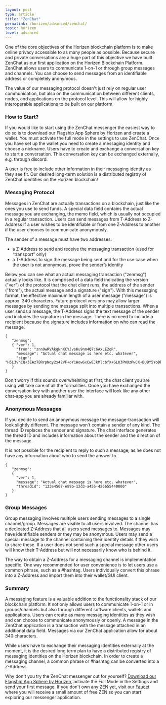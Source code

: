 ```yaml
---
layout: post
type: article
title: "ZenChat"
permalink: /horizen/advanced/zenchat/
topic: horizen
level: advanced
---
```


One of the core objectives of the Horizen blockchain platform is to make online privacy accessible to as many people as possible. Because secure and private conversations are a huge part of this objective we have built ZenChat as our first application on the Horizen Blockchain Platform. ZenChat allows users to communicate 1-on-1 or through group messages and channels. You can choose to send messages from an identifiable address or completely anonymous.

The value of our messaging protocol doesn't just rely on regular user communication, but also on the communication between different clients, nodes, and applications on the protocol level. This will allow for highly interoperable applications to be built on our platform.

### How to Start?

If you would like to start using the ZenChat messenger the easiest way to do so is to download our Flagship App Sphere by Horizen and create a wallet. You must activate the full mode in the settings to use ZenChat. Once you have set up the wallet you need to create a messaging identity and choose a nickname. Users have to create and exchange a conversation key to start a conversation. This conversation key can be exchanged externally, e.g. through discord.

A user is free to include other information in their messaging identity as they see fit. Our desired long-term solution is a distributed registry of ZenChat identities on the Horizen blockchain!

### Messaging Protocol

Messages in ZenChat are actually transactions on a blockchain, just like the ones you use to send funds. A special data field contains the actual message you are exchanging, the memo field, which is usually not occupied in a regular transaction. Users can send messages from T-Address to Z-Address if a user wishes to be identifiable or from one Z-Address to another if the user chooses to communicate anonymously.

The sender of a message must have two addresses:

 - a Z-Address to send and receive the messaging transaction (used for “transport” only)
 - a T-Address to sign the message being sent and for the use case when the user is not anonymous, prove the sender’s identity

Below you can see what an actual messaging transaction ("zenmsg") actually looks like. It is comprised of a data field indicating the version ("ver") of the protocol that the chat client runs, the address of the sender ("from"), the actual message and a signature ("sign"). With this messaging format, the effective maximum length of a user message ("message") is approx. 340 characters. Future protocol versions may allow larger messages by sending one message split into multiple transactions. When a user sends a message, the T-Address signs the text message of the sender and includes the signature in the message. There is no need to include a recipient because the signature includes information on who can read the message.

```
{
   "zenmsg":
   { "ver": 1,
     "from": "znn9wRVAkgNnKCYJvsHu9nm4Q7c6AxLE2qR",
     "message": "Actual chat message is here etc. whatever", 
     "sign": "H5L3vhCQ+3EAz7BRrpNqy2x42VF+oY1WowGxCwEJkMlcbfX+GLU3PWOzPwJK+BUBY5YoDk/hAkF4GwtqyWWOngI="
   }
}
```

Don't worry if this sounds overwhelming at first, the chat client you are using will take care of all the formalities. Once you have exchanged the conversation key with another user the interface will look like any other chat-app you are already familiar with.

### Anonymous Messages

If you decide to send an anonymous message the message-transaction will look slightly different. The message won't contain a sender of any kind. The thread ID replaces the sender and signature. The chat interface generates the thread ID and includes information about the sender and the direction of the message.

It is not possible for the recipient to reply to such a message, as he does not have any information about who to send the answer to.

```
{
   "zenmsg":
   { 
     "ver": 1,
     "message": "Actual chat message is here etc. whatever", 
     "threadid": "123e4567-e89b-12d3-a456-426655440000"
   }
}
```

### Group Messages

Group messaging involves multiple users sending messages to a single channel/group. Messages are visible to all users involved. The channel has a dedicated Z-Address that all users send messages to. Messages may have identifiable senders or they may be anonymous. Users may send a special message to the channel containing their identity details if they wish to share these. If a user does not send such a special message other users will know their T-Address but will not necessarily know who is behind it.

The way to obtain a Z-Address for a messaging channel is implementation specific. One way recommended for user convenience is to let users use a common phrase, such as a #hashtag. Users individually convert this phrase into a Z-Address and import them into their wallet/GUI client.

### Summary

A messaging feature is a valuable addition to the functionality stack of our blockchain platform. It not only allows users to communicate 1-on-1 or in groups/channels but also through different software clients, wallets and applications. Users can create as many messaging identities as they wish and can choose to communicate anonymously or openly. A message in the ZenChat application is a transaction with the message attached in an additional data field. Messages via our ZenChat application allow for about 340 characters. 

While users have to exchange their messaging identities externally at the moment, it is the desired long term plan to have a distributed registry of messaging identities on the Horizen blockchain. In order to create a messaging channel, a common phrase or #hashtag can be converted into a Z-Address.

Why don't you try the ZenChat messenger out for yourself? [Download our Flagship App Sphere by Horizen](https://www.horizen.global/spherebyhorizen/), activate the Full Mode in the Settings and send your first message. If you don't own any ZEN yet, visit our [Faucet](https://getzen.cash/) where you will receive a small amount of free ZEN so you can start exploring our messenger application.
